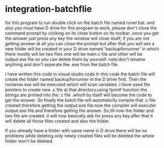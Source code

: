 # integration-batchflie
for this program to run double click on the batch file named runer.bat.
and also you must have D drive for this program to work,
please don't close the command prompt by clicking on its close button on its toolbar ,once you get the answer just press any key the window will close itself, if you are not getting answer at all you can close the prompt but after that you will see a new folder will be created in your D drive named 'backupforrunner' in which there mostly will be two files one will be main.c file and other will be output.exe file so you can delete them by yourself.
note:don't rename anything and don't seperate the .exe from the batch file.

  I have written this code in visual studio code.In this code the batch file will create the folder named backupforrunner in the D drive first. Then the runnerex.exe will be executed which will scan variables .I have used file pointers to create new .c file  at that directory.using fprintf function the strings are printed  into the .c file .which by itself will become the code to get the answer.
  So finally the batch file will automaticlly compile that .c file created therefore getting the output.exe file.now the compiler will executer output.exe file and therefore getting the answer. So,till now the folder and two file are created .it will now basically ask for press any key.after that it will delete all those files created and also the folder.
  
  If you already have a folder with same name in D drive there will be no problems while deleting.only newly created files will be deleted the whole folder won't be deleted.
